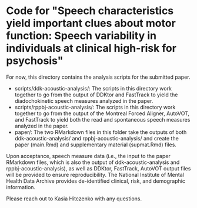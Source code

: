 # Code for "Speech characteristics yield important clues about motor function: Speech variability in individuals at clinical high-risk for psychosis"

For now, this directory contains the analysis scripts for the submitted paper. 
- scripts/ddk-acoustic-analysis/: The scripts in this directory work together to go from the output of DDKtor and FastTrack to yield the diadochokinetic speech measures analyzed in the paper.
- scripts/rppbj-acoustic-analysis/: The scripts in this directory work together to go from the output of the Montreal Forced Aligner, AutoVOT, and FastTrack to yield both the read and spontaneous speech measures analyzed in the paper.
- paper/: The two RMarkdown files in this folder take the outputs of both ddk-acoustic-analysis/ and rppbj-acoustic-analysis/ and create the paper (main.Rmd) and supplementary material (supmat.Rmd) files.

Upon acceptance, speech measure data (i.e., the input to the paper RMarkdown files, which is also the output of ddk-acoustic-analysis and rppbj-acoustic-analysis), as well as DDKtor, FastTrack, AutoVOT output files will be provided to ensure reproducibility. The National Institute of Mental Health Data Archive provides de-identified clinical, risk, and demographic information.

Please reach out to Kasia Hitczenko with any questions.
